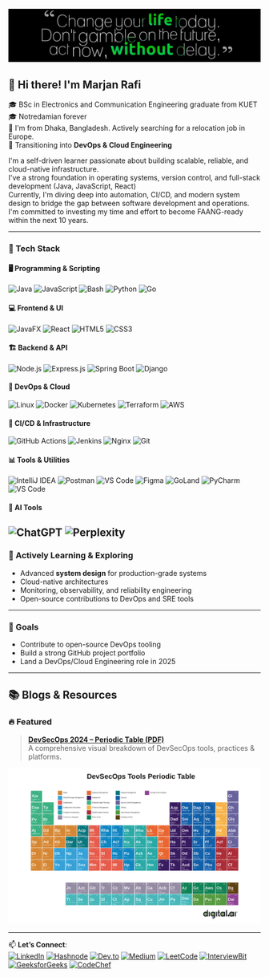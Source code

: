 ![Cover Image](cover.jpg)
## 👋 Hi there! I'm Marjan Rafi

🎓 BSc in Electronics and Communication Engineering graduate from KUET <br>
🎓 Notredamian forever <br>
🚀 I'm from Dhaka, Bangladesh. Actively searching for a relocation job in Europe. <br>
🚀 Transitioning into **DevOps & Cloud Engineering** <br>

I'm a self-driven learner passionate about building scalable, reliable, and cloud-native infrastructure. <br>
I've a strong foundation in operating systems, version control, and full-stack development (Java, JavaScript, React) <br>
Currently, I'm diving deep into automation, CI/CD, and modern system design to bridge the gap between software development and operations. <br>
I'm committed to investing my time and effort to become FAANG-ready within the next 10 years.

---

### 🔧 Tech Stack

#### 🖥️ Programming & Scripting
![Java](https://img.shields.io/badge/Java-ED8B00?style=flat-square&logo=openjdk&logoColor=white)
![JavaScript](https://img.shields.io/badge/JavaScript-F7DF1E?style=flat-square&logo=javascript&logoColor=black)
![Bash](https://img.shields.io/badge/Bash-4EAA25?style=flat-square&logo=gnubash&logoColor=white)
![Python](https://img.shields.io/badge/Python-3776AB?style=flat-square&logo=python&logoColor=white)
![Go](https://img.shields.io/badge/Go-00ADD8?style=flat-square&logo=go&logoColor=white)

#### 💻 Frontend & UI
![JavaFX](https://img.shields.io/badge/JavaFX-007396?style=flat-square&logo=java&logoColor=white)
![React](https://img.shields.io/badge/React-20232A?style=flat-square&logo=react&logoColor=61DAFB)
![HTML5](https://img.shields.io/badge/HTML5-E34F26?style=flat-square&logo=html5&logoColor=white)
![CSS3](https://img.shields.io/badge/CSS3-1572B6?style=flat-square&logo=css3&logoColor=white)

#### 🏗️ Backend & API
![Node.js](https://img.shields.io/badge/Node.js-339933?style=flat-square&logo=node.js&logoColor=white)
![Express.js](https://img.shields.io/badge/Express.js-000000?style=flat-square&logo=express&logoColor=white)
![Spring Boot](https://img.shields.io/badge/Spring_Boot-6DB33F?style=flat-square&logo=spring-boot&logoColor=white)
![Django](https://img.shields.io/badge/Django-092E20?style=flat-square&logo=django&logoColor=white)

#### 🐳 DevOps & Cloud
![Linux](https://img.shields.io/badge/Linux-FCC624?style=flat-square&logo=linux&logoColor=black)
![Docker](https://img.shields.io/badge/Docker-2496ED?style=flat-square&logo=docker&logoColor=white)
![Kubernetes](https://img.shields.io/badge/Kubernetes-326CE5?style=flat-square&logo=kubernetes&logoColor=white)
![Terraform](https://img.shields.io/badge/Terraform-623CE4?style=flat-square&logo=terraform&logoColor=white)
![AWS](https://img.shields.io/badge/AWS-232F3E?style=flat-square&logo=amazonaws&logoColor=white)

#### 🔁 CI/CD & Infrastructure
![GitHub Actions](https://img.shields.io/badge/GitHub%20Actions-2088FF?style=flat-square&logo=githubactions&logoColor=white)
![Jenkins](https://img.shields.io/badge/Jenkins-D24939?style=flat-square&logo=jenkins&logoColor=white)
![Nginx](https://img.shields.io/badge/Nginx-009639?style=flat-square&logo=nginx&logoColor=white)
![Git](https://img.shields.io/badge/Git-F05032?style=flat-square&logo=git&logoColor=white)

#### 📊 Tools & Utilities
![IntelliJ IDEA](https://img.shields.io/badge/IntelliJ_IDEA-000000?style=flat-square&logo=intellij-idea&logoColor=white)
![Postman](https://img.shields.io/badge/Postman-FF6C37?style=flat-square&logo=postman&logoColor=white)
![VS Code](https://img.shields.io/badge/VS%20Code-007ACC?style=flat-square&logo=visualstudiocode&logoColor=white)
![Figma](https://img.shields.io/badge/Figma-F24E1E?style=flat-square&logo=figma&logoColor=white)
![GoLand](https://img.shields.io/badge/GoLand-JetBrains-000000?style=flat-square&logo=jetbrains&logoColor=white)
![PyCharm](https://img.shields.io/badge/PyCharm-JetBrains-000000?style=flat-square&logo=pycharm&logoColor=white)
![VS Code](https://img.shields.io/badge/VS_Code-007ACC?style=flat-square&logo=visual-studio-code&logoColor=white)

#### 🤖 **AI Tools**
![ChatGPT](https://img.shields.io/badge/ChatGPT-OpenAI-10A37F?style=flat-square&logo=openai&logoColor=white)
![Perplexity](https://img.shields.io/badge/Perplexity-AI_Search-5A5A5A?style=flat-square)
---

### 🌱 Actively Learning & Exploring
- Advanced **system design** for production-grade systems  
- Cloud-native architectures  
- Monitoring, observability, and reliability engineering  
- Open-source contributions to DevOps and SRE tools

---

### 📌 Goals
- Contribute to open-source DevOps tooling  
- Build a strong GitHub project portfolio  
- Land a DevOps/Cloud Engineering role in 2025

---

## 📚 Blogs & Resources

### 🔥 Featured


> **[DevSecOps 2024 – Periodic Table (PDF)](https://digital.ai/wp-content/uploads/2024/04/digital-ai-periodic-table-of-devsecops-2024.pdf)**  
> A comprehensive visual breakdown of DevSecOps tools, practices & platforms.

![DevSecOps Image](devsecops.png)


---

📫 **Let’s Connect**:  
[![LinkedIn](https://img.shields.io/badge/LinkedIn-blue?logo=linkedin&style=flat-square)](https://www.linkedin.com/in/mdmarjanrafi)
[![Hashnode](https://img.shields.io/badge/Hashnode-2962FF?logo=hashnode&style=flat-square)](https://hashnode.com/@marjanrafi)
[![Dev.to](https://img.shields.io/badge/Dev.to-0A0A0A?logo=dev.to&style=flat-square)](https://dev.to/marjanrafi)
[![Medium](https://img.shields.io/badge/Medium-000000?logo=medium&style=flat-square)](https://medium.com/@mdmarjanrafi)
[![LeetCode](https://img.shields.io/badge/LeetCode-FFA116?logo=leetcode&style=flat-square)](https://leetcode.com/u/marjanrafi/)
[![InterviewBit](https://img.shields.io/badge/InterviewBit-FF6F1F?logo=interviewbit&style=flat-square)](https://www.interviewbit.com/profile/md-marjan-morshed-rafi/)
[![GeeksforGeeks](https://img.shields.io/badge/GeeksforGeeks-18A303?logo=geeksforgeeks&style=flat-square)](https://www.geeksforgeeks.org/user/marjanrafi/)
[![CodeChef](https://img.shields.io/badge/CodeChef-5B4638?logo=codechef&style=flat-square)](https://www.codechef.com/users/fast_mirth_41)

